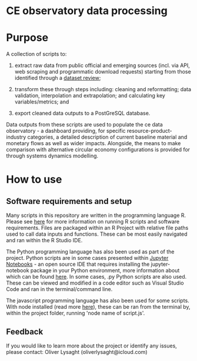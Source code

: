 # CE observatory data processing

# Purpose

A collection of scripts to:

1.  extract raw data from public official and emerging sources (incl. via API, web scraping and programmatic download requests) starting from those identified through a [dataset review](https://docs.google.com/spreadsheets/d/11jO8kaYktQ1ueMY1iJoaCl1dJU8r6RDfyxICPB1wFqg/edit#gid=795733331);

2.  transform these through steps including: cleaning and reformatting; data validation, interpolation and extrapolation; and calculating key variables/metrics; and

3.  export cleaned data outputs to a PostGreSQL database.

Data outputs from these scripts are used to populate the ce data observatory - a dashboard providing, for specific resource-product-industry categories, a detailed description of current baseline material and monetary flows as well as wider impacts. Alongside, the means to make comparison with alternative circular economy configurations is provided for through systems dynamics modelling.

# How to use

## Software requirements and setup

Many scripts in this repository are written in the programming language R. Please see [here](https://rstudio-education.github.io/hopr/starting.html) for more information on running R scripts and software requirements. Files are packaged within an R Project with relative file paths used to call data inputs and functions. These can be most easily navigated and ran within the R Studio IDE.

The Python programming language has also been used as part of the project. Python scripts are in some cases presented within [Jupyter Notebooks](https://jupyter.org/install) - an open source IDE that requires installing the jupyter-notebook package in your Python environment, more information about which can be found [here](https://www.python.org/downloads/). In some cases, .py Python scripts are also used. These can be viewed and modified in a code editor such as Visual Studio Code and ran in the terminal/command line.

The javascript programming language has also been used for some scripts. With node installed (read more [here](https://nodejs.org/en/learn/getting-started/introduction-to-nodejs)), these can be ran from the terminal by, within the project folder, running 'node name of script.js'.

## Feedback

If you would like to learn more about the project or identify any issues, please contact: Oliver Lysaght (oliverlysaght\@icloud.com)
